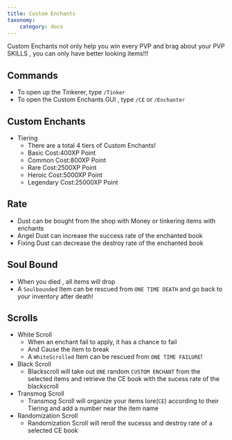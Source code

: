 ```yaml
---
title: Custom Enchants
taxonomy:
    category: docs
---
```


Custom Enchants not only help you win every PVP and brag about your PVP SKILLS , you can only have better looking items!!!
## Commands
- To open up the Tinkerer, type ``/Tinker``
- To open the Custom Enchants GUI , type ``/CE``  or ``/Enchanter``

## Custom Enchants
+ Tiering
  - There are a total 4 tiers of Custom Enchants!
  - Basic            Cost:400XP Point
  - Common           Cost:800XP Point
  - Rare             Cost:2500XP Point
  - Heroic           Cost:5000XP Point
  - Legendary        Cost:25000XP Point

## Rate
+ Dust can be bought from the shop with Money or tinkering items with enchants
+ Angel Dust can increase the success rate of the enchanted book
+ Fixing Dust can decrease the destroy rate of the enchanted book

## Soul Bound
+ When you died , all items will drop
+ A `Soulbounded` Item can be rescued from `ONE TIME DEATH` and go back to your inventory after death!

## Scrolls
+ White Scroll
  - When an enchant fail to apply, it has a chance to fail
  - And Cause the item to break
  - A `WhiteScrolled` Item can be rescued from `ONE TIME FAILURE`!
+ Black Scroll
  - Blackscroll will take out `ONE` random `CUSTOM ENCHANT` from the selected items and retrieve the CE book with the sucess rate of the blackscroll
+ Transmog Scroll
  - Transmog Scroll will organize your items lore(`CE`) according to their Tiering and add a number near the item name
+ Randomization Scroll
  - Randomization Scroll will reroll the sucesss and destroy rate of a selected CE book
